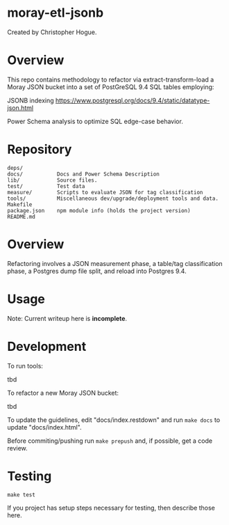 # moray-etl-jsonb  

Created by Christopher Hogue.

# Overview

This repo contains methodology to refactor via extract-transform-load
a Moray JSON bucket into a set of PostGreSQL 9.4 SQL tables employing:
   
   JSONB indexing 
   <https://www.postgresql.org/docs/9.4/static/datatype-json.html>

   Power Schema analysis to optimize SQL edge-case behavior.
   


# Repository

    deps/
    docs/           Docs and Power Schema Description
    lib/            Source files.
    test/           Test data 
    measure/        Scripts to evaluate JSON for tag classification
    tools/          Miscellaneous dev/upgrade/deployment tools and data.
    Makefile
    package.json    npm module info (holds the project version)
    README.md


# Overview

Refactoring involves a JSON measurement phase, a table/tag classification phase,
a Postgres dump file split, and reload into Postgres 9.4.


# Usage

Note: Current writeup  here is **incomplete**.



# Development

To run tools:

   tbd

To refactor a new Moray JSON bucket:

   tbd
 
To update the guidelines, edit "docs/index.restdown" and run `make docs`
to update "docs/index.html".

Before commiting/pushing run `make prepush` and, if possible, get a code
review.


# Testing

    make test

If you project has setup steps necessary for testing, then describe those
here.


